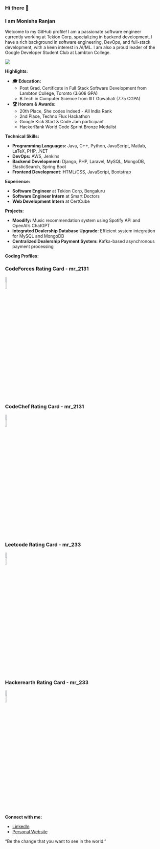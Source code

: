 ### Hi there 👋
### I am Monisha Ranjan

Welcome to my GitHub profile! I am a passionate software engineer currently working at Tekion Corp, specializing in backend development. I have a rich background in software engineering, DevOps, and full-stack development, with a keen interest in AI/ML. I am also a proud leader of the Google Developer Student Club at Lambton College.

<img src='https://github-readme-stats.vercel.app/api?username=scarlet2131&&show_icons=true&title_color=0000FF&icon_color=FFD700&text_color=000000&bg_color=FFFFFF'>

**Highlights:**
- **🎓 Education:** 
  - Post Grad. Certificate in Full Stack Software Development from Lambton College, Toronto (3.608 GPA)
  - B.Tech in Computer Science from IIIT Guwahati (7.75 CGPA)
- **🏆 Honors & Awards:**
  - 20th Place, She codes Indeed - All India Rank
  - 2nd Place, Techno Flux Hackathon
  - Google Kick Start & Code Jam participant
  - HackerRank World Code Sprint Bronze Medalist

**Technical Skills:**
- **Programming Languages:** Java, C++, Python, JavaScript, Matlab, LaTeX, PHP, .NET
- **DevOps:** AWS, Jenkins
- **Backend Development:** Django, PHP, Laravel, MySQL, MongoDB, ElasticSearch, Spring Boot
- **Frontend Development:** HTML/CSS, JavaScript, Bootstrap

**Experience:**
- **Software Engineer** at Tekion Corp, Bengaluru
- **Software Engineer Intern** at Smart Doctors
- **Web Development Intern** at CertCube

**Projects:**
- **Moodify:** Music recommendation system using Spotify API and OpenAI’s ChatGPT
- **Integrated Dealership Database Upgrade:** Efficient system integration for MySQL and MongoDB
- **Centralized Dealership Payment System:** Kafka-based asynchronous payment processing

**Coding Profiles:**
### CodeForces Rating Card - mr_2131
<img width='10%' src='https://img.shields.io/badge/dynamic/json?url=https%3A%2F%2Fcodeforces.com%2Fapi%2Fuser.info%3Fhandles%3Dmr_2131&query=%24.result%5B0%5D.rating&logo=codeforces&label=Codeforces&color=green'>

### CodeChef Rating Card - mr_2131
<img width='10%' src = 'https://img.shields.io/badge/https%3A%2F%2Fimg.shields.io%2Fbadge%2Fany_text-1587-blue?logo=codechef&label=CodeChef'>

### Leetcode Rating Card - mr_233
<img width='10%' src = 'https://img.shields.io/badge/https%3A%2F%2Fimg.shields.io%2Fbadge%2Fany_text-1583-yellow?logo=leetcode&label=Leetcode'>

### Hackerearth Rating Card - mr_233
<img width='10%' src = 'https://img.shields.io/badge/https%3A%2F%2Fimg.shields.io%2Fbadge%2Fany_text-1514-red?logo=hackerearth&label=Hackerearth'>

**Connect with me:**
- [LinkedIn](https://www.linkedin.com/in/monisharanjan)
- [Personal Website](https://scarlet2131.github.io)


“Be the change that you want to see in the world.”
